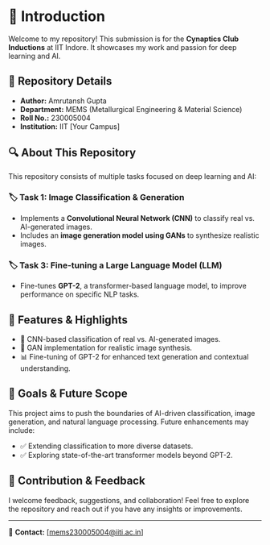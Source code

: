 # 📌 Introduction

Welcome to my repository! This submission is for the **Cynaptics Club Inductions** at IIT Indore. It showcases my work and passion for deep learning and AI.

## 📁 Repository Details

- **Author:** Amrutansh Gupta  
- **Department:** MEMS (Metallurgical Engineering & Material Science)  
- **Roll No.:** 230005004  
- **Institution:** IIT [Your Campus]  

## 🔍 About This Repository

This repository consists of multiple tasks focused on deep learning and AI:

### 🏷 Task 1: Image Classification & Generation
- Implements a **Convolutional Neural Network (CNN)** to classify real vs. AI-generated images.
- Includes an **image generation model using GANs** to synthesize realistic images.

### 🏷 Task 3: Fine-tuning a Large Language Model (LLM)
- Fine-tunes **GPT-2**, a transformer-based language model, to improve performance on specific NLP tasks.

## 🚀 Features & Highlights

- 📌 CNN-based classification of real vs. AI-generated images.  
- 🔧 GAN implementation for realistic image synthesis.  
- 📊 Fine-tuning of GPT-2 for enhanced text generation and contextual understanding.  

## 🎯 Goals & Future Scope

This project aims to push the boundaries of AI-driven classification, image generation, and natural language processing. Future enhancements may include:
- ✅ Extending classification to more diverse datasets.
- ✅ Exploring state-of-the-art transformer models beyond GPT-2.

## 🤝 Contribution & Feedback

I welcome feedback, suggestions, and collaboration! Feel free to explore the repository and reach out if you have any insights or improvements.

---
📧 **Contact:** [mems230005004@iiti.ac.in]